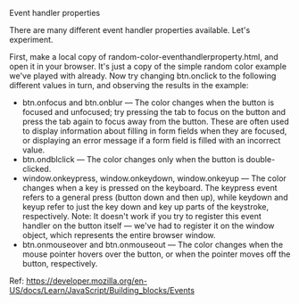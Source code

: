 Event handler properties

There are many different event handler properties available. Let's experiment.

First, make a local copy of random-color-eventhandlerproperty.html, and open it in your browser. It's just a copy of the simple random color example we've played with already. Now try changing btn.onclick to the following different values in turn, and observing the results in the example:

- btn.onfocus and btn.onblur — The color changes when the button is focused and unfocused; try pressing the tab to focus on the button and press the tab again to focus away from the button. These are often used to display information about filling in form fields when they are focused, or displaying an error message if a form field is filled with an incorrect value.
- btn.ondblclick — The color changes only when the button is double-clicked.
- window.onkeypress, window.onkeydown, window.onkeyup — The color changes when a key is pressed on the keyboard. The keypress event refers to a general press (button down and then up), while keydown and keyup refer to just the key down and key up parts of the keystroke, respectively. Note: It doesn't work if you try to register this event handler on the button itself — we've had to register it on the window object, which represents the entire browser window.
- btn.onmouseover and btn.onmouseout — The color changes when the mouse pointer hovers over the button, or when the pointer moves off the button, respectively.

Ref: https://developer.mozilla.org/en-US/docs/Learn/JavaScript/Building_blocks/Events

